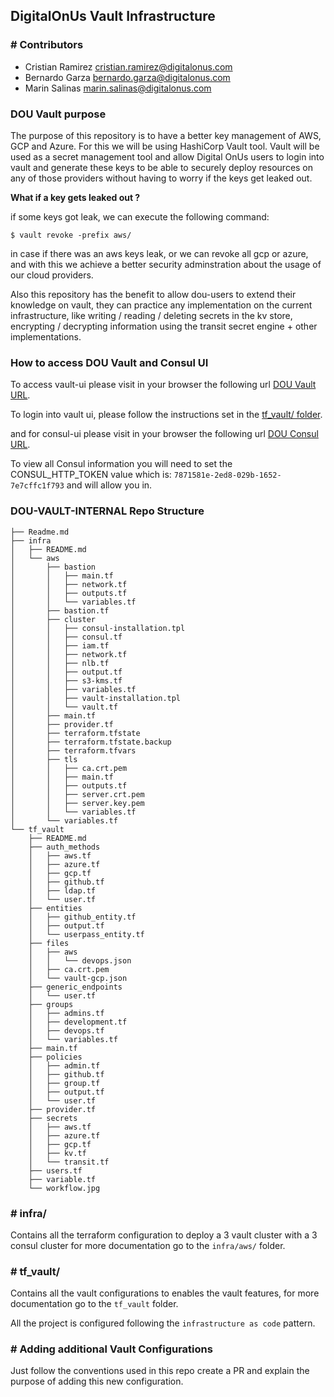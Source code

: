 ## DigitalOnUs Vault Infrastructure

### # Contributors
- Cristian Ramirez <cristian.ramirez@digitalonus.com>
- Bernardo Garza <bernardo.garza@digitalonus.com>
- Marin Salinas <marin.salinas@digitalonus.com>

### **DOU Vault purpose**

The purpose of this repository is to have a better key management of AWS, GCP and Azure. For this we will be using HashiCorp Vault tool. Vault will be used as a secret management tool and allow Digital OnUs users to login into vault and generate these keys to be able to securely deploy resources on any of those providers without having to worry if the keys get leaked out.

**What if a key gets leaked out ?**

if some keys got leak, we can execute the following command:

```
$ vault revoke -prefix aws/
```

in case if there was an aws keys leak, or we can revoke all gcp or azure, and with this we achieve a better security adminstration about the usage of our cloud providers.


Also this repository has the benefit to allow dou-users to extend their knowledge on vault, they can practice any implementation on the current infrastructure, like writing / reading / deleting secrets in the kv store, encrypting / decrypting information using the transit secret engine + other implementations.


### **How to access DOU Vault and Consul UI**

To access vault-ui please visit in your browser the following url [DOU Vault URL](https://vault.douvault.com:8200).

To login into vault ui, please follow the instructions set in the [tf_vault/ folder](./tf_vault).

and for consul-ui please visit in your browser the following url [DOU Consul URL](https://vault.douvault.com:8500).

To view all Consul information you will need to set the CONSUL_HTTP_TOKEN value which is: `7871581e-2ed8-029b-1652-7e7cffc1f793` and will allow you in.


### **DOU-VAULT-INTERNAL Repo Structure**

```
├── Readme.md
├── infra
│   ├── README.md
│   └── aws
│       ├── bastion
│       │   ├── main.tf
│       │   ├── network.tf
│       │   ├── outputs.tf
│       │   └── variables.tf
│       ├── bastion.tf
│       ├── cluster
│       │   ├── consul-installation.tpl
│       │   ├── consul.tf
│       │   ├── iam.tf
│       │   ├── network.tf
│       │   ├── nlb.tf
│       │   ├── output.tf
│       │   ├── s3-kms.tf
│       │   ├── variables.tf
│       │   ├── vault-installation.tpl
│       │   └── vault.tf
│       ├── main.tf
│       ├── provider.tf
│       ├── terraform.tfstate
│       ├── terraform.tfstate.backup
│       ├── terraform.tfvars
│       ├── tls
│       │   ├── ca.crt.pem
│       │   ├── main.tf
│       │   ├── outputs.tf
│       │   ├── server.crt.pem
│       │   ├── server.key.pem
│       │   └── variables.tf
│       └── variables.tf
└── tf_vault
    ├── README.md
    ├── auth_methods
    │   ├── aws.tf
    │   ├── azure.tf
    │   ├── gcp.tf
    │   ├── github.tf
    │   ├── ldap.tf
    │   └── user.tf
    ├── entities
    │   ├── github_entity.tf
    │   ├── output.tf
    │   └── userpass_entity.tf
    ├── files
    │   ├── aws
    │   │   └── devops.json
    │   ├── ca.crt.pem
    │   └── vault-gcp.json
    ├── generic_endpoints
    │   └── user.tf
    ├── groups
    │   ├── admins.tf
    │   ├── development.tf
    │   ├── devops.tf
    │   └── variables.tf
    ├── main.tf
    ├── policies
    │   ├── admin.tf
    │   ├── github.tf
    │   ├── group.tf
    │   ├── output.tf
    │   └── user.tf
    ├── provider.tf
    ├── secrets
    │   ├── aws.tf
    │   ├── azure.tf
    │   ├── gcp.tf
    │   ├── kv.tf
    │   └── transit.tf
    ├── users.tf
    ├── variable.tf
    └── workflow.jpg
```


### # **infra/**

Contains all the terraform configuration to deploy a 3 vault cluster with a 3 consul cluster for more documentation go to the `infra/aws/` folder.

### # **tf_vault/**

Contains all the vault configurations to enables the vault features, for more documentation go to the `tf_vault` folder.

All the project is configured following the `infrastructure as code` pattern.

### # **Adding additional Vault Configurations**

Just follow the conventions used in this repo create a PR and explain the purpose of adding this new configuration.